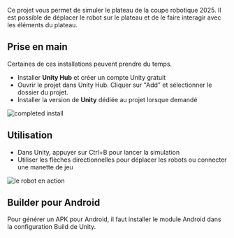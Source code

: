 
Ce projet vous permet de simuler le plateau de la coupe robotique 2025. Il est possible de déplacer le robot sur le plateau et de le faire interagir avec les éléments du plateau.

## Prise en main

Certaines de ces installations peuvent prendre du temps.

- Installer **Unity Hub** et créer un compte Unity gratuit
- Ouvrir le projet dans Unity Hub. Cliquer sur "Add" et sélectionner le dossier du projet.
- Installer la version de **Unity** dédiée au projet lorsque demandé

![completed install](docs/complete-install.png)

## Utilisation

- Dans Unity, appuyer sur Ctrl+B pour lancer la simulation
- Utiliser les flèches directionnelles pour déplacer les robots ou connecter une manette de jeu

![le robot en action](docs/en-action.png)

## Builder pour Android

Pour générer un APK pour Android, il faut installer le module Android dans la configuration Build de Unity.




